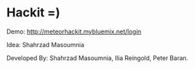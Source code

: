 # Hackit =)
Demo:
http://meteorhackit.mybluemix.net/login

Idea: Shahrzad Masoumnia

Developed By: Shahrzad Masoumnia, Ilia Reingold, Peter Baran. 

